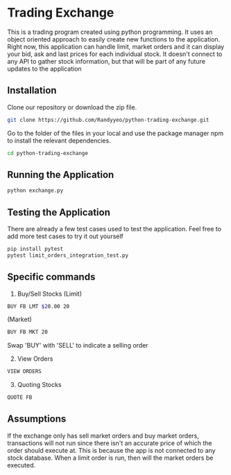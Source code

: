 # Trading Exchange

This is a trading program created using python programming. It uses an object oriented approach to easily create new functions to the application. 
Right now, this application can handle limit, market orders and it can display your bid, ask and last prices for each individual stock. 
It doesn't connect to any API to gather stock information, but that will be part of any future updates to the application


## Installation

Clone our repository or download the zip file.

```bash
git clone https://github.com/Randyyeo/python-trading-exchange.git
```

Go to the folder of the files in your local and use the package manager npm to install the relevant dependencies.

```bash
cd python-trading-exchange
```

## Running the Application 

```bash
python exchange.py
```

## Testing the Application 
There are already a few test cases used to test the application. Feel free to add more test cases to try it out yourself

```bash
pip install pytest
pytest limit_orders_integration_test.py
```

## Specific commands

1. Buy/Sell Stocks
(Limit)
```bash
BUY FB LMT $20.00 20
```
(Market)
```bash
BUY FB MKT 20
```
Swap 'BUY' with 'SELL' to indicate a selling order

2. View Orders
```bash
VIEW ORDERS
```

3. Quoting Stocks
```bash
QUOTE FB
```

## Assumptions

If the exchange only has sell market orders and buy market orders, transactions will not run since there isn't an accurate price of which the order should execute at. This is because the app is not connected to any stock database. When a limit order is run, then will the market orders be executed.
